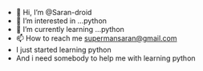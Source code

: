 - 👋 Hi, I’m @Saran-droid
- 👀 I’m interested in ...python
- 🌱 I’m currently learning ...python
- 📫 How to reach me supermansaran@gmail.com
- I just started learning python
- And i need somebody to help me with learning python
<!---
Saran-droid/Saran-droid is a ✨ special ✨ repository because its `README.md` (this file) appears on your GitHub profile.
You can click the Preview link to take a look at your changes.
--->
